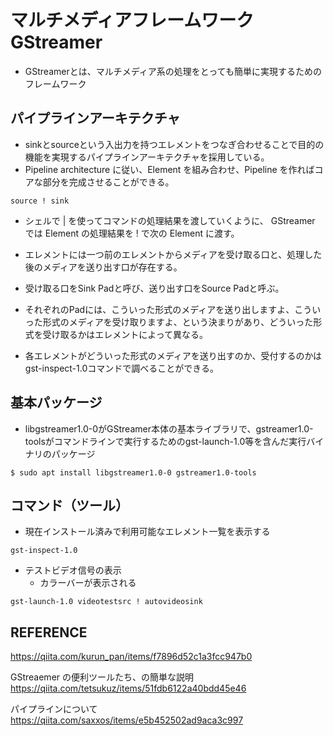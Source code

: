 # マルチメディアフレームワークGStreamer
- GStreamerとは、マルチメディア系の処理をとっても簡単に実現するためのフレームワーク


## パイプラインアーキテクチャ
- sinkとsourceという入出力を持つエレメントをつなぎ合わせることで目的の機能を実現するパイプラインアーキテクチャを採用している。
- Pipeline architecture に従い、Element を組み合わせ、Pipeline を作ればコアな部分を完成させることができる。


```
source ! sink
```

- シェルで | を使ってコマンドの処理結果を渡していくように、 GStreamer では Element の処理結果を ! で次の Element に渡す。




- エレメントには一つ前のエレメントからメディアを受け取る口と、処理した後のメディアを送り出す口が存在する。
- 受け取る口をSink Padと呼び、送り出す口をSource Padと呼ぶ。
- それぞれのPadには、こういった形式のメディアを送り出しますよ、こういった形式のメディアを受け取りますよ、という決まりがあり、どういった形式を受け取るかはエレメントによって異なる。
- 各エレメントがどういった形式のメディアを送り出すのか、受付するのかはgst-inspect-1.0コマンドで調べることができる。





## 基本パッケージ
- libgstreamer1.0-0がGStreamer本体の基本ライブラリで、gstreamer1.0-toolsがコマンドラインで実行するためのgst-launch-1.0等を含んだ実行バイナリのパッケージ

```
$ sudo apt install libgstreamer1.0-0 gstreamer1.0-tools
```


## コマンド（ツール）

- 現在インストール済みで利用可能なエレメント一覧を表示する

```
gst-inspect-1.0
```


- テストビデオ信号の表示
    - カラーバーが表示される

```
gst-launch-1.0 videotestsrc ! autovideosink
```







## REFERENCE
https://qiita.com/kurun_pan/items/f7896d52c1a3fcc947b0

GStreaemer の便利ツールたち、の簡単な説明
https://qiita.com/tetsukuz/items/51fdb6122a40bdd45e46

パイプラインについて
https://qiita.com/saxxos/items/e5b452502ad9aca3c997
